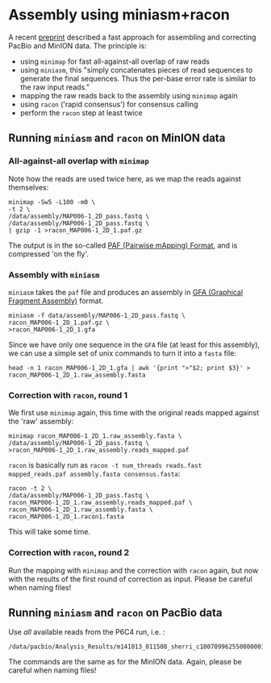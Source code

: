 Assembly using miniasm+racon
================================

A recent [preprint](http://biorxiv.org/content/early/2016/08/05/068122) described a fast approach for assembling and correcting PacBio and MinION data. The principle is:

* using `minimap` for fast all-against-all overlap of raw reads
* using `miniasm`, this "simply concatenates pieces of read sequences to generate the final sequences. Thus the per-base error rate is similar to the raw input reads."
* mapping the raw reads back to the assembly using `minimap` again
* using `racon` ('rapid consensus') for consensus calling
* perform the `racon` step at least twice

## Running `miniasm` and `racon` on MinION data

### All-against-all overlap with `minimap`

Note how the reads are used twice here, as we map the reads against themselves:

```
minimap -Sw5 -L100 -m0 \
-t 2 \
/data/assembly/MAP006-1_2D_pass.fastq \
/data/assembly/MAP006-1_2D_pass.fastq \
| gzip -1 >racon_MAP006-1_2D_1.paf.gz
```

The output is in the so-called [PAF (Pairwise mApping) Format](https://github.com/lh3/miniasm/blob/master/PAF.md), and is compressed 'on the fly'.

### Assembly with `miniasm`

`miniasm` takes the `paf` file and produces an assembly in [GFA (Graphical Fragment Assembly)](https://github.com/pmelsted/GFA-spec/blob/master/GFA-spec.md) format.

```
miniasm -f data/assembly/MAP006-1_2D_pass.fastq \
racon_MAP006-1_2D_1.paf.gz \
>racon_MAP006-1_2D_1.gfa
```

Since we have only one sequence in the `GFA` file (at least for this assembly), we can use a simple set of unix commands to turn it into a `fasta` file:

```
head -n 1 racon_MAP006-1_2D_1.gfa | awk '{print ">"$2; print $3}' > racon_MAP006-1_2D_1.raw_assembly.fasta
```

### Correction with `racon`, round 1

We first use `minimap` again, this time with the original reads mapped against the 'raw' assembly:

```
minimap racon_MAP006-1_2D_1.raw_assembly.fasta \
/data/assembly/MAP006-1_2D_pass.fastq \
>racon_MAP006-1_2D_1.raw_assembly.reads_mapped.paf
```

`racon` is basically run as `racon -t num_threads reads.fast mapped_reads.paf assembly.fasta consensus.fasta`:

```
racon -t 2 \
/data/assembly/MAP006-1_2D_pass.fastq \
racon_MAP006-1_2D_1.raw_assembly.reads_mapped.paf \
racon_MAP006-1_2D_1.raw_assembly.fasta \
racon_MAP006-1_2D_1.racon1.fasta
```

This will take some time.

### Correction with `racon`, round 2

Run the mapping with `minimap` and the correction with `racon` again, but now with the results of the first round of correction as input. Please be careful when naming files!
        
## Running `miniasm` and `racon` on PacBio data

Use *all* available reads from the P6C4 run, i.e. :

```
/data/pacbio/Analysis_Results/m141013_011508_sherri_c100709962550000001823135904221533_s1_p0.filtered_subreads.fastq
```

The commands are the same as for the MinION data. Again, please be careful when naming files!